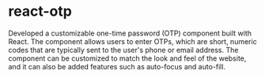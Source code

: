 # react-otp
Developed a customizable one-time password (OTP) component built with React. The component allows users to enter OTPs, which are short, numeric codes that are typically sent to the user's phone or email address. The component can be customized to match the look and feel of the website, and it can also be added features such as auto-focus and auto-fill.
